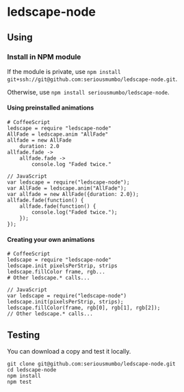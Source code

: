 ledscape-node
=============

## Using ##
### Install in NPM module ###
If the module is private, use `npm install git+ssh://git@github.com:seriousmumbo/ledscape-node.git`.

Otherwise, use `npm install seriousmumbo/ledscape-node`.

#### Using preinstalled animations ####

	# CoffeeScript
	ledscape = require "ledscape-node"
	AllFade = ledscape.anim "AllFade"
	allfade = new AllFade
		duration: 2.0
	allfade.fade ->
		allfade.fade ->
			console.log "Faded twice."

	// JavaScript
	var ledscape = require("ledscape-node");
	var AllFade = ledscape.anim("AllFade");
	var allfade = new AllFade({duration: 2.0});
	allfade.fade(function() {
		allfade.fade(function() {
			console.log("Faded twice.");
		});
	});

#### Creating your own animations ####

	# CoffeeScript
	ledscape = require "ledscape-node"
	ledscape.init pixelsPerStrip, strips
	ledscape.fillColor frame, rgb...
	# Other ledscape.* calls...

	// JavaScript
	var ledscape = require("ledscape-node")
	ledscape.init(pixelsPerStrip, strips);
	ledscape.fillColor(frame, rgb[0], rgb[1], rgb[2]);
	// Other ledscape.* calls...

## Testing ##
You can download a copy and test it locally.

	git clone git@github.com:seriousmumbo/ledscape-node.git
	cd ledscape-node
	npm install
	npm test
